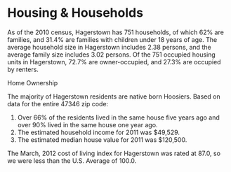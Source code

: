 # Housing & Households

As of the 2010 census, Hagerstown has 751 households, of which 62% are families, and 31.4% are families with children under 18 years of age. The average household size in Hagerstown includes 2.38 persons, and the average family size includes 3.02 persons.
Of the 751 occupied housing units in Hagerstown, 72.7% are owner-occupied, and 27.3% are occupied by renters. 


<div class="ph ph-chart">Home Ownership</div>

The majority of Hagerstown residents are native born Hoosiers. 
Based on data for the entire 47346 zip code:

1. Over 66% of the residents lived in the same house five years ago and over 90% lived in the same house one year ago.  
2. The estimated household income for 2011 was $49,529.
3. The estimated median house value for 2011 was $120,500. 

The March, 2012 cost of living index for Hagerstown was rated at 87.0, so we were less than the U.S. Average of 100.0.
